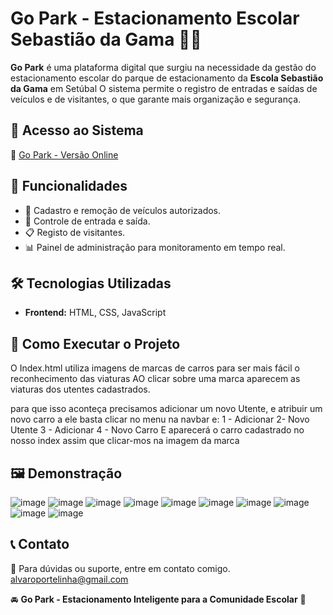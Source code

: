# **Go Park - Estacionamento Escolar Sebastião da Gama** 🚗🏫

**Go Park** é uma plataforma digital que surgiu na necessidade da gestão do estacionamento escolar do parque de estacionamento da **Escola Sebastião da Gama** em Setúbal
O sistema permite o registro de entradas e saídas de veículos e de visitantes, o que garante mais organização e segurança.

## 🔗 **Acesso ao Sistema**  
🔗 [Go Park - Versão Online](https://alvaroportelinha.github.io/GoPark/)

## 📌 **Funcionalidades**  
- 🚗 Cadastro e remoção de veículos autorizados.
- 🛑 Controle de entrada e saída.
- 📋 Registo de visitantes.
- 📊 Painel de administração para monitoramento em tempo real.

## 🛠️ **Tecnologias Utilizadas**  
- **Frontend:** HTML, CSS, JavaScript
## 🚀 **Como Executar o Projeto**  

O Index.html utiliza imagens de marcas de carros para ser mais fácil o reconhecimento das viaturas
AO clicar sobre uma marca aparecem as viaturas dos utentes cadastrados.

para que isso aconteça precisamos adicionar um novo Utente, e atribuir um novo carro a ele 
basta clicar no menu na navbar e:
1 - Adicionar
2- Novo Utente
3 - Adicionar
4 - Novo Carro
E aparecerá o carro cadastrado no nosso index assim que clicar-mos na imagem da marca





## 🖼️ **Demonstração**  
![image](https://github.com/user-attachments/assets/d5b7fbe1-5bd1-4042-90a8-48793d1c3f7e)
![image](https://github.com/user-attachments/assets/2303c20b-2338-4fc9-a29a-c706ca6cd167)
![image](https://github.com/user-attachments/assets/166d2669-ce9e-4cc4-acdf-112ba4f0af0b)
![image](https://github.com/user-attachments/assets/ecf43907-e41e-42fd-a9e0-aca3e53fdb6a)
![image](https://github.com/user-attachments/assets/31231638-5fe1-4dd8-8931-364276732db5)
![image](https://github.com/user-attachments/assets/c870535b-8b1e-4e93-bc4c-b9de392d1ac4)
![image](https://github.com/user-attachments/assets/ca78f317-2bae-4700-8cca-4e96ea31e64a)
![image](https://github.com/user-attachments/assets/9a6f0605-8284-4c0e-8567-6c33c7eebf1a)
![image](https://github.com/user-attachments/assets/dacfc6b0-1b46-4ed8-88e8-45ead14a70e7)
![image](https://github.com/user-attachments/assets/badfc640-aaf6-4ebc-ab5e-7e6f877914ff)










## 📞 **Contato**  
📧 Para dúvidas ou suporte, entre em contato comigo.
alvaroportelinha@gmail.com


🚘 **Go Park - Estacionamento Inteligente para a Comunidade Escolar** 🚦
